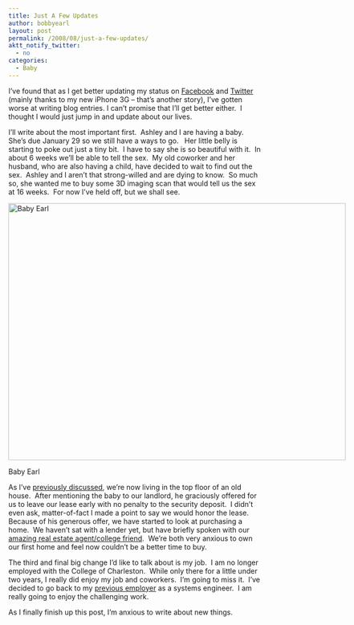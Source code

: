 ```yaml
---
title: Just A Few Updates
author: bobbyearl
layout: post
permalink: /2008/08/just-a-few-updates/
aktt_notify_twitter:
  - no
categories:
  - Baby
---
```

I&#8217;ve found that as I get better updating my status on <a title="Public Profile" href="http://www.facebook.com/people/Bobby_Earl/45500018" target="_blank">Facebook</a> and <a title="simplyearl Twitter" href="http://www.twitter.com/simplyearl" target="_blank">Twitter</a> (mainly thanks to my new iPhone 3G &#8211; that&#8217;s another story), I&#8217;ve gotten worse at writing blog entries. I can&#8217;t promise that I&#8217;ll get better either.  I thought I would just jump in and update about our lives.

I&#8217;ll write about the most important first.  Ashley and I are having a baby.  She&#8217;s due January 29 so we still have a ways to go.   Her little belly is starting to poke out just a tiny bit.  I have to say she is so beautiful with it.  In about 6 weeks we&#8217;ll be able to tell the sex.  My old coworker and her husband, who are also having a child, have decided to wait to find out the sex.  Ashley and I aren&#8217;t that strong-willed and are dying to know.  So much so, she wanted me to buy some 3D imaging scan that would tell us the sex at 16 weeks.  For now I&#8217;ve held off, but we shall see.

<div style="width: 682px" class="wp-caption aligncenter">
  <a href="http://www.flickr.com/photos/bobbyearl/2729676489/"><img title="Baby Earl" src="http://farm4.static.flickr.com/3162/2729676489_964ce0d9f7_o_d.jpg" alt="Baby Earl" width="672" height="512" /></a>
  
  <p class="wp-caption-text">
    Baby Earl
  </p>
</div>

As I&#8217;ve <a href="http://simplyearl.com/life/2008/04/10/new-place-new-things/" target="_self">previously discussed</a>, we&#8217;re now living in the top floor of an old house.  After mentioning the baby to our landlord, he graciously offered for us to leave our lease early with no penalty to the security deposit.  I didn&#8217;t even ask, matter-of-fact I made a point to say we would honor the lease.  Because of his generous offer, we have started to look at purchasing a home.  We haven&#8217;t sat with a lender yet, but have briefly spoken with our <a title="Jennie Hood" href="http://www.jenniehood.com" target="_blank">amazing real estate agent/college friend</a>.  We&#8217;re both very anxious to own our first home and feel now couldn&#8217;t be a better time to buy.

The third and final big change I&#8217;d like to talk about is my job.  I am no longer employed with the College of Charleston.  While only there for a little under two years, I really did enjoy my job and coworkers.  I&#8217;m going to miss it.  I&#8217;ve decided to go back to my [previous employer][1] as a systems engineer.  I am really going to enjoy the challenging work.

As I finally finish up this post, I&#8217;m anxious to write about new things.

 [1]: http://www.varnermiller.com "Varner Miller"